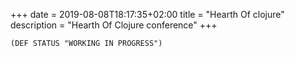 +++ 
date = 2019-08-08T18:17:35+02:00
title = "Hearth Of clojure"
description = "Hearth Of Clojure conference"
+++


`(DEF STATUS "WORKING IN PROGRESS")`
